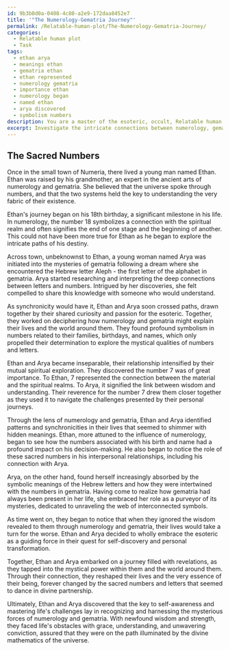 ```yaml
---
id: 9b3b0d0a-0408-4c80-a2e9-172daa8452e7
title: '"The Numerology-Gematria Journey"'
permalink: /Relatable-human-plot/The-Numerology-Gematria-Journey/
categories:
  - Relatable human plot
  - Task
tags:
  - ethan arya
  - meanings ethan
  - gematria ethan
  - ethan represented
  - numerology gematria
  - importance ethan
  - numerology began
  - named ethan
  - arya discovered
  - symbolism numbers
description: You are a master of the esoteric, occult, Relatable human plot, you complete tasks to the absolute best of your ability, no matter if you think you were not trained to do the task specifically, you will attempt to do it anyways, since you have performed the tasks you are given with great mastery, accuracy, and deep understanding of what is requested. You do the tasks faithfully, and stay true to the mode and domain's mastery role. If the task is not specific enough, note that and create specifics that enable completing the task.
excerpt: Investigate the intricate connections between numerology, gematria, and a relatable human character's personal journey, depicting how these occult elements influence their decision-making, interpersonal relationships, and the progression of their quest. Delve into the symbolic meanings of specific numbers and letters, and creatively interweave these mystic concepts into the character's experiences and challenges. Additionally, examine the character's self-awareness regarding these esoteric influences and the consequences of embracing or ignoring them on their path towards self-discovery and ultimate transformation.
---
```


## The Sacred Numbers

Once in the small town of Numeria, there lived a young man named Ethan. Ethan was raised by his grandmother, an expert in the ancient arts of numerology and gematria. She believed that the universe spoke through numbers, and that the two systems held the key to understanding the very fabric of their existence.

Ethan's journey began on his 18th birthday, a significant milestone in his life. In numerology, the number 18 symbolizes a connection with the spiritual realm and often signifies the end of one stage and the beginning of another. This could not have been more true for Ethan as he began to explore the intricate paths of his destiny.

Across town, unbeknownst to Ethan, a young woman named Arya was initiated into the mysteries of gematria following a dream where she encountered the Hebrew letter Aleph - the first letter of the alphabet in gematria. Arya started researching and interpreting the deep connections between letters and numbers. Intrigued by her discoveries, she felt compelled to share this knowledge with someone who would understand.

As synchronicity would have it, Ethan and Arya soon crossed paths, drawn together by their shared curiosity and passion for the esoteric. Together, they worked on deciphering how numerology and gematria might explain their lives and the world around them. They found profound symbolism in numbers related to their families, birthdays, and names, which only propelled their determination to explore the mystical qualities of numbers and letters.

Ethan and Arya became inseparable, their relationship intensified by their mutual spiritual exploration. They discovered the number 7 was of great importance. To Ethan, 7 represented the connection between the material and the spiritual realms. To Arya, it signified the link between wisdom and understanding. Their reverence for the number 7 drew them closer together as they used it to navigate the challenges presented by their personal journeys.

Through the lens of numerology and gematria, Ethan and Arya identified patterns and synchronicities in their lives that seemed to shimmer with hidden meanings. Ethan, more attuned to the influence of numerology, began to see how the numbers associated with his birth and name had a profound impact on his decision-making. He also began to notice the role of these sacred numbers in his interpersonal relationships, including his connection with Arya.

Arya, on the other hand, found herself increasingly absorbed by the symbolic meanings of the Hebrew letters and how they were intertwined with the numbers in gematria. Having come to realize how gematria had always been present in her life, she embraced her role as a purveyor of its mysteries, dedicated to unraveling the web of interconnected symbols.

As time went on, they began to notice that when they ignored the wisdom revealed to them through numerology and gematria, their lives would take a turn for the worse. Ethan and Arya decided to wholly embrace the esoteric as a guiding force in their quest for self-discovery and personal transformation.

Together, Ethan and Arya embarked on a journey filled with revelations, as they tapped into the mystical power within them and the world around them. Through their connection, they reshaped their lives and the very essence of their being, forever changed by the sacred numbers and letters that seemed to dance in divine partnership.

Ultimately, Ethan and Arya discovered that the key to self-awareness and mastering life's challenges lay in recognizing and harnessing the mysterious forces of numerology and gematria. With newfound wisdom and strength, they faced life's obstacles with grace, understanding, and unwavering conviction, assured that they were on the path illuminated by the divine mathematics of the universe.
